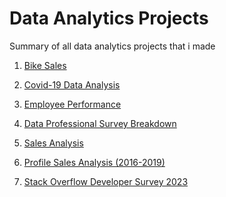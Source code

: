 # Data Analytics Projects
Summary of all data analytics projects that i made

1) [Bike Sales](https://github.com/AndreasAvgou/Bike-Sales)

2) [Covid-19 Data Analysis](https://github.com/AndreasAvgou/Covid-19-Data-Analysis)

3) [Employee Performance](https://www.novypro.com/project/emp)

4) [Data Professional Survey Breakdown](https://www.novypro.com/project/data-survey-2)

5) [Sales Analysis](https://www.novypro.com/project/sales-30)

6) [Profile Sales Analysis (2016-2019)](https://public.tableau.com/app/profile/andreas.avgoustis/viz/Train_16694120887110/Dashboard1)
7) [Stack Overflow Developer Survey 2023](https://github.com/AndreasAvgou/Stack-Overflow-Developer-Survey-2023/tree/main)
<!---
1) [Bike-Share Navigate Speedy Success](https://github.com/AndreasAvgou/Bike-Share-Navigate-Speedy-Success)

2) [Bellabeat Data Analysis](https://github.com/AndreasAvgou/Bellabeat-Data-Analysis)



4) [Μovies and TV shows Data Analysis](https://github.com/AndreasAvgou/Movies-and-TV-shows-Data-Analysis)
-->





